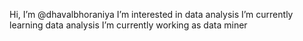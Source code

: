 Hi, I’m @dhavalbhoraniya
I’m interested in data analysis
I’m currently learning data analysis
I’m currently working as data miner

